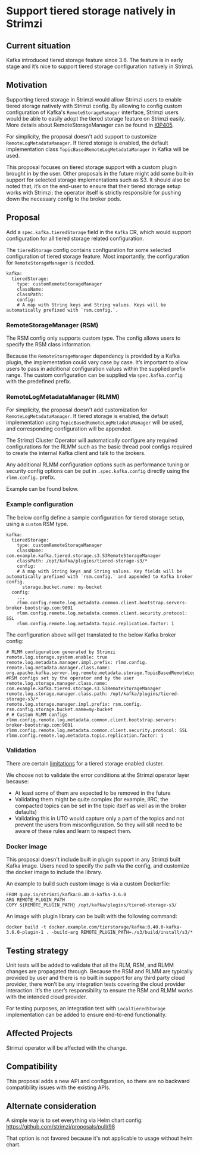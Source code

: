 #  Support tiered storage natively in Strimzi

## Current situation

Kafka introduced tiered storage feature since 3.6. The feature is in early stage and it’s nice to support tiered storage configuration natively in Strimzi.

## Motivation

Supporting tiered storage in Strimzi would allow Strimzi users to enable tiered storage natively with Strimzi config. By allowing to config custom configuration of Kafka's `RemoteStorageManager` interface, Strimzi users would be able to easily adopt the tiered storage feature on Strimzi easily. More details about RemoteStorageManager can be found in [KIP405](https://cwiki.apache.org/confluence/display/KAFKA/KIP-405%3A+Kafka+Tiered+Storage).

For simplicity, the proposal doesn't add support to customize `RemoteLogMetadataManager`. If tiered storage is enabled, the default implementation class `TopicBasedRemoteLogMetadataManager` in Kafka will be used.

This proposal focuses on tiered storage support with a custom plugin brought in by the user. Other proposals in the future might add some built-in support for selected storage implementations such as S3. It should also be noted that, it’s on the end-user to ensure that their tiered storage setup works with Strimzi; the operator itself is strictly responsible for pushing down the necessary config to the broker pods.

## Proposal

Add a `spec.kafka.tieredStorage` field in the `Kafka` CR, which would support configuration for all tiered storage related configuration.

The `tieredStorage` config contains configuration for some selected configuration of tiered storage feature. Most importantly, the configuration for `RemoteStorageManager` is needed.

```
kafka:
  tieredStorage:
    type: customRemoteStorageManager
    className:
    classPath:
    config:
    # A map with String keys and String values. Keys will be automatically prefixed with `rsm.config.`.

```

### RemoteStorageManager (RSM)

The RSM config only supports custom type. The config allows users to specify the RSM class information.

Because the `RemoteStorageManager` dependency is provided by a Kafka plugin, the implementation could vary case by case. It’s important to allow users to pass in additional configuration values within the supplied prefix range. The custom configuration can be supplied via  `spec.kafka.config` with the predefined prefix.

### RemoteLogMetadataManager (RLMM)

For simplicity, the proposal doesn't add customization for `RemoteLogMetadataManager`. If tiered storage is enabled, the default implementation using `TopicBasedRemoteLogMetadataManager` will be used, and corresponding configuration will be appended.

The Strimzi Cluster Operator will automatically configure any required configurations for the RLMM such as the basic thread pool configs required to create the internal Kafka client and talk to the brokers.

Any additional RLMM configuration options such as performance tuning or security config options can be put in `.spec.kafka.config` directly using the `rlmm.config.` prefix.

Example can be found below.

### Example configuration

The below config define a sample configuration for tiered storage setup, using a `custom` RSM type.
```
kafka:
  tieredStorage:
    type: customRemoteStorageManager
    className: com.example.kafka.tiered.storage.s3.S3RemoteStorageManager
    classPath: /opt/kafka/plugins/tiered-storage-s3/*
    config:
    # A map with String keys and String values. Key fields will be automatically prefixed with `rsm.config.` and appended to Kafka broker config.
      storage.bucket.name: my-bucket
  config:
    ...
    rlmm.config.remote.log.metadata.common.client.bootstrap.servers: broker-bootstrap.com:9091
    rlmm.config.remote.log.metadata.common.client.security.protocol: SSL
    rlmm.config.remote.log.metadata.topic.replication.factor: 1
```

The configuration above will get translated to the below Kafka broker config:
```
# RLMM configuration generated by Strimzi
remote.log.storage.system.enable: true
remote.log.metadata.manager.impl.prefix: rlmm.config.
remote.log.metadata.manager.class.name: org.apache.kafka.server.log.remote.metadata.storage.TopicBasedRemoteLogMetadataManager
#RSM configs set by the operator and by the user
remote.log.storage.manager.class.name: com.example.kafka.tiered.storage.s3.S3RemoteStorageManager
remote.log.storage.manager.class.path: /opt/kafka/plugins/tiered-storage-s3/*
remote.log.storage.manager.impl.prefix: rsm.config.
rsm.config.storage.bucket.name=my-bucket
# # Custom RLMM configs
rlmm.config.remote.log.metadata.common.client.bootstrap.servers: broker-bootstrap.com:9091
rlmm.config.remote.log.metadata.common.client.security.protocol: SSL
rlmm.config.remote.log.metadata.topic.replication.factor: 1
```

### Validation

There are certain [limitations](https://cwiki.apache.org/confluence/display/KAFKA/Kafka+Tiered+Storage+Early+Access+Release+Notes) for a tiered storage enabled cluster.

We choose not to validate the error conditions at the Strimzi operator layer because:

* At least some of them are expected to be removed in the future
* Validating them might be quite complex (for example, IIRC, the compacted topics can be set in the topic itself as well as in the broker defaults)
* Validating this in UTO would capture only a part of the topics and not prevent the users from misconfiguration. So they will still need to be aware of these rules and learn to respect them.

### Docker image

This proposal doesn't include built in plugin support in any Strimzi built Kafka image. Users need to specify the path via the config, and customize the docker image to include the library.

An example to build such custom image is via a custom Dockerfile:

```
FROM quay.io/strimzi/kafka:0.40.0-kafka-3.6.0
ARG REMOTE_PLUGIN_PATH
COPY ${REMOTE_PLUGIN_PATH} /opt/kafka/plugins/tiered-storage-s3/
```

An image with plugin library can be built with the following command:

```
docker build -t docker.example.com/tierstorage/kafka:0.40.0-kafka-3.6.0-plugin-1 . -build-arg REMOTE_PLUGIN_PATH=./s3/build/install/s3/*
```
## Testing strategy

Unit tests will be added to validate that all the RLM, RSM, and RLMM changes are propagated through.
Because the RSM and RLMM are typically provided by user and there is no built in support for any third party cloud provider, there won’t be any integration tests covering the cloud provider interaction. It’s the user’s responsibility to ensure the RSM and RLMM works with the intended cloud provider.

For testing purposes, an integration test with `LocalTieredStorage` implementation can be added to ensure end-to-end functionality.

## Affected Projects

Strimzi operator will be affected with the change.

## Compatibility

This proposal adds a new API and configuration, so there are no backward compatibility issues with the existing APIs.

## Alternate consideration

A simple way is to set everything via Helm chart config: https://github.com/strimzi/proposals/pull/98

That option is not favored because it's not applicable to usage without helm chart.

